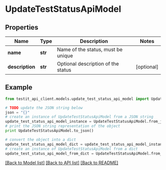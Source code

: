 # UpdateTestStatusApiModel


## Properties
Name | Type | Description | Notes
------------ | ------------- | ------------- | -------------
**name** | **str** | Name of the status, must be unique | 
**description** | **str** | Optional description of the status | [optional] 

## Example

```python
from testit_api_client.models.update_test_status_api_model import UpdateTestStatusApiModel

# TODO update the JSON string below
json = "{}"
# create an instance of UpdateTestStatusApiModel from a JSON string
update_test_status_api_model_instance = UpdateTestStatusApiModel.from_json(json)
# print the JSON string representation of the object
print UpdateTestStatusApiModel.to_json()

# convert the object into a dict
update_test_status_api_model_dict = update_test_status_api_model_instance.to_dict()
# create an instance of UpdateTestStatusApiModel from a dict
update_test_status_api_model_from_dict = UpdateTestStatusApiModel.from_dict(update_test_status_api_model_dict)
```
[[Back to Model list]](../README.md#documentation-for-models) [[Back to API list]](../README.md#documentation-for-api-endpoints) [[Back to README]](../README.md)


